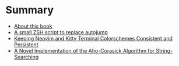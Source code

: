 # Summary

- [About this book](./mdbook.md)
- [A small ZSH script to replace autojump](./jd.md)
- [Keeping Neovim and Kitty Terminal Colorschemes Consistent and Persistent](./colorscheme.md)
- [A Novel Implementation of the Aho-Corasick Algorithm for String-Searching](./aho-corasick.md)
